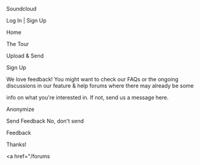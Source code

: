 Soundcloud

Log In | Sign Up

Home

The Tour

Upload & Send

Sign Up

We love feedback! You might want to check our FAQs or the ongoing discussions in our feature & help forums where there may already be some

info on what you're interested in. If not, send us a message here.

 Anonymize

Send Feedback No, don't send

Feedback

Thanks!

<a href="/forums

